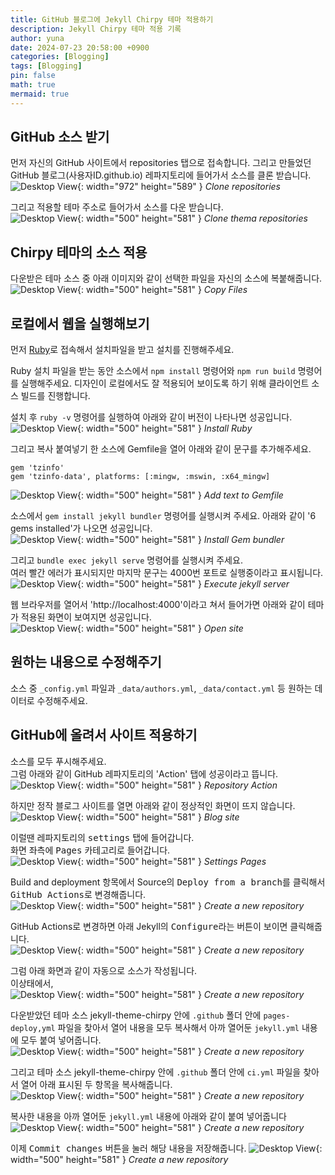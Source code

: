 ```yaml
---
title: GitHub 블로그에 Jekyll Chirpy 테마 적용하기
description: Jekyll Chirpy 테마 적용 기록
author: yuna
date: 2024-07-23 20:58:00 +0900
categories: [Blogging]
tags: [Blogging]
pin: false
math: true
mermaid: true
---
```


## GitHub 소스 받기

먼저 자신의 GitHub 사이트에서 repositories 탭으로 접속합니다. 그리고 만들었던 GitHub 블로그(사용자ID.github.io) 레파지토리에 들어가서 소스를 클론 받습니다.  
![Desktop View](assets/img/postImages/2024-07-23-apply-chirpy-thema/1.png){: width="972" height="589" }
_Clone repositories_


그리고 적용할 테마 주소로 들어가서 소스를 다운 받습니다.  
![Desktop View](assets/img/postImages/2024-07-23-apply-chirpy-thema/2.png){: width="500" height="581" }
_Clone thema repositories_


## Chirpy 테마의 소스 적용

다운받은 테마 소스 중 아래 이미지와 같이 선택한 파일을 자신의 소스에 복붙해줍니다.  
![Desktop View](assets/img/postImages/2024-07-23-apply-chirpy-thema/3.png){: width="500" height="581" }
_Copy Files_


## 로컬에서 웹을 실행해보기

먼저 [Ruby](https://www.ruby-lang.org/en/downloads/)로 접속해서 설치파일을 받고 설치를 진행해주세요.  

Ruby 설치 파일을 받는 동안 소스에서 `npm install` 명령어와 `npm run build` 명령어를 실행해주세요. 디자인이 로컬에서도 잘 적용되어 보이도록 하기 위해 클라이언트 소스 빌드를 진행합니다.  

설치 후 `ruby -v` 명령어를 실행하여 아래와 같이 버전이 나타나면 성공입니다.
![Desktop View](assets/img/postImages/2024-07-23-apply-chirpy-thema/4.png){: width="500" height="581" }
_Install Ruby_

그리고 복사 붙여넣기 한 소스에 Gemfile을 열어 아래와 같이 문구를 추가해주세요.  
```text
gem 'tzinfo'
gem 'tzinfo-data', platforms: [:mingw, :mswin, :x64_mingw]
```
![Desktop View](assets/img/postImages/2024-07-23-apply-chirpy-thema/5.png){: width="500" height="581" }
_Add text to Gemfile_

소스에서 `gem install jekyll bundler` 명령어를 실행시켜 주세요. 아래와 같이 '6 gems installed'가 나오면 성공입니다.  
![Desktop View](assets/img/postImages/2024-07-23-apply-chirpy-thema/6.png){: width="500" height="581" }
_Install Gem bundler_

그리고 `bundle exec jekyll serve` 명령어를 실행시켜 주세요.  
여러 빨간 에러가 표시되지만 마지막 문구는 4000번 포트로 실행중이라고 표시됩니다.  
![Desktop View](assets/img/postImages/2024-07-23-apply-chirpy-thema/7.png){: width="500" height="581" }
_Execute jekyll server_

웹 브라우저를 열어서 'http://localhost:4000'이라고 쳐서 들어가면 아래와 같이 테마가 적용된 화면이 보여지면 성공입니다.  
![Desktop View](assets/img/postImages/2024-07-23-apply-chirpy-thema/8.png){: width="500" height="581" }
_Open site_


## 원하는 내용으로 수정해주기

소스 중 `_config.yml` 파일과 `_data/authors.yml`, `_data/contact.yml` 등 원하는 데이터로 수정해주세요.  


## GitHub에 올려서 사이트 적용하기

소스를 모두 푸시해주세요.  
그럼 아래와 같이 GitHub 레파지토리의 'Action' 탭에 성공이라고 뜹니다.  
![Desktop View](assets/img/postImages/2024-07-23-apply-chirpy-thema/9.png){: width="500" height="581" }
_Repository Action_

하지만 정작 블로그 사이트를 열면 아래와 같이 정상적인 화면이 뜨지 않습니다.  
![Desktop View](assets/img/postImages/2024-07-23-apply-chirpy-thema/10.png){: width="500" height="581" }
_Blog site_

이럴땐 레파지토리의 <kbd>settings</kbd> 탭에 들어갑니다.  
화면 좌측에 <kbd>Pages</kbd> 카테고리로 들어갑니다.  
![Desktop View](assets/img/postImages/2024-07-23-apply-chirpy-thema/11.png){: width="500" height="581" }
_Settings Pages_

Build and deployment 항목에서 Source의 <kbd>Deploy from a branch</kbd>를 클릭해서 <kbd>GitHub Actions</kbd>로 변경해줍니다.  
![Desktop View](assets/img/postImages/2024-07-23-apply-chirpy-thema/12.png){: width="500" height="581" }
_Create a new repository_

GitHub Actions로 변경하면 아래 Jekyll의 <kbd>Configure</kbd>라는 버튼이 보이면 클릭해줍니다.  
![Desktop View](assets/img/postImages/2024-07-23-apply-chirpy-thema/13.png){: width="500" height="581" }
_Create a new repository_

그럼 아래 화면과 같이 자동으로 소스가 작성됩니다.  
이상태에서,  
![Desktop View](assets/img/postImages/2024-07-23-apply-chirpy-thema/14.png){: width="500" height="581" }
_Create a new repository_

다운받았던 테마 소스 jekyll-theme-chirpy 안에 `.github` 폴더 안에 `pages-deploy,yml` 파일을 찾아서 열어 내용을 모두 복사해서 아까 열어둔 `jekyll.yml` 내용에 모두 붙여 넣어줍니다.  
![Desktop View](assets/img/postImages/2024-07-23-apply-chirpy-thema/15.png){: width="500" height="581" }
_Create a new repository_

그리고 테마 소스 jekyll-theme-chirpy 안에 `.github` 폴더 안에 `ci.yml` 파일을 찾아서 열어 아래 표시된 두 항목을 복사해줍니다.  
![Desktop View](assets/img/postImages/2024-07-23-apply-chirpy-thema/16.png){: width="500" height="581" }
_Create a new repository_

복사한 내용을 아까 열어둔 `jekyll.yml` 내용에 아래와 같이 붙여 넣어줍니다
![Desktop View](assets/img/postImages/2024-07-23-apply-chirpy-thema/17.png){: width="500" height="581" }
_Create a new repository_

이제 <kbd>Commit changes</kbd> 버튼을 눌러 해당 내용을 저장해줍니다.
![Desktop View](assets/img/postImages/2024-07-23-apply-chirpy-thema/18.png){: width="500" height="581" }
_Create a new repository_

